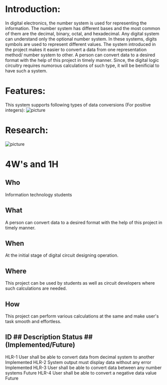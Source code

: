 # Introduction:

In digital electronics, the number system is used for representing the information.
The number system has different bases and the most common of them are the decimal, binary, octal, and hexadecimal.
Any digital system can understand only the optional number system. In these systems, digits symbols are used to represent different values. 
The system introduced in the project makes it easier to convert a data from one representation method/ number system to other.
A person can convert data to a desired format with the help of this project in timely manner. 
Since, the digital logic circuitry requires numorous calculations of such type, it will be benificial to have such a system.

# Features:

This system supports following types of data conversions (For positive integers):
![picture](https://user-images.githubusercontent.com/80566521/114318753-16e67380-9b2c-11eb-8b23-4bc4af3ca7fa.png)

# Research:
![picture](https://user-images.githubusercontent.com/80566521/114319584-bbb68000-9b2f-11eb-9044-67c8093a5842.png)


# 4W's and 1H
## Who
Information technology students
## What
A person can convert data to a desired format with the help of this project in timely manner.

## When
At the initial stage of digital circuit designing operation.
## Where
This project can be used by students as well as circuit developers where such calculations are needed.

## How
This project can perform various calculations at the same and make user's task smooth and effortless.

## ID	      ## Description	Status                                                ## (Implemented/Future)
HLR-1	    User shall be able to convert data from decimal system to another	    Implemented
HLR-2	    System output must display data without any error	                    Implemented
HLR-3	    User shall be able to convert data between any number systems	        Future
HLR-4	    User shall be able to convert a negative data value	                  Future

